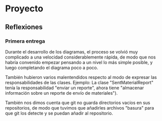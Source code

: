 # Proyecto

## Reflexiones

### Primera entrega

Durante el desarrollo de los diagramas, el proceso se volvió muy complicado a una velocidad considerablemente rápida, de modo que nos habría convenido empezar pensando a un nivel lo más simple posible, y luego completando el diagrama poco a poco.

También hubieron varios malentendidos respecto al modo de expresar las responsabilidades de las clases. Ejemplo: La clase "SentMaterialReport" tenía la responsabilidad "enviar un reporte", ahora tiene "almacenar información sobre un reporte de envío de materiales").

También nos dimos cuenta que git no guarda directorios vacíos en sus repositorios, de modo que tuvimos que añadirles archivos "basura" para que git los detecte y se puedan añadir al repositorio.